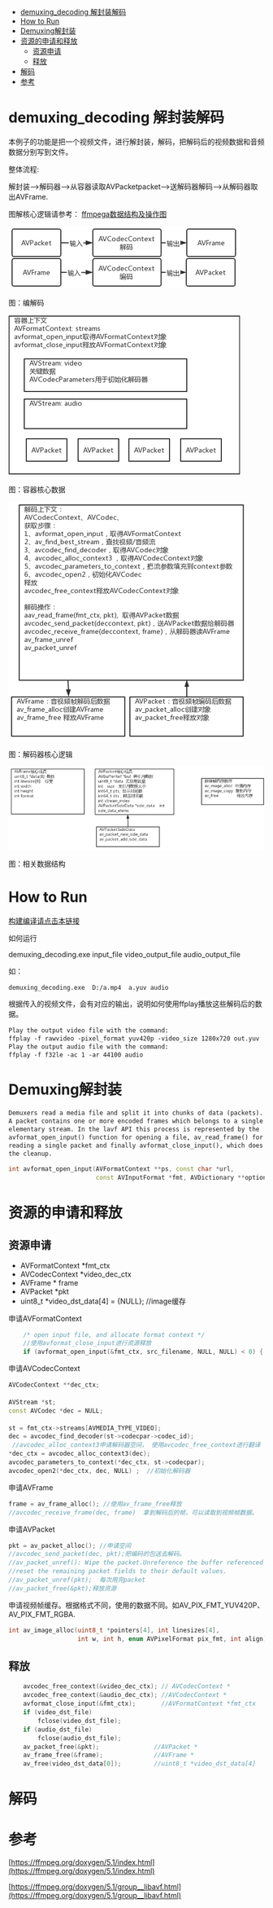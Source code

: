- [demuxing\_decoding 解封装解码](#demuxing_decoding-解封装解码)
- [How to Run](#how-to-run)
- [Demuxing解封装](#demuxing解封装)
- [资源的申请和释放](#资源的申请和释放)
  - [资源申请](#资源申请)
  - [释放](#释放)
- [解码](#解码)
- [参考](#参考)

# demuxing_decoding 解封装解码
本例子的功能是把一个视频文件，进行解封装，解码，把解码后的视频数据和音频数据分别写到文件。

整体流程:

解封装-->解码器-->从容器读取AVPacketpacket-->送解码器解码-->从解码器取出AVFrame.



图解核心逻辑请参考：
[ffmpega数据结构及操作图](https://kdocs.cn/l/cp88RyxsqkMM)

![编解码](../images/demuxing_decoding_decode.png)

图：编解码


![容器核心数据](../images/demuxing_decoding_avformat.png)

图：容器核心数据

![解码器核心逻辑](../images/demuxing_decoding_avcode.png)

图：解码器核心逻辑

![相关数据结构](../images/demuxing_decoding_datastructs.png)

图：相关数据结构

# How to Run
[构建编译请点击本链接](https://github.com/iherewaitfor/FFmpegDemos/tree/main/examples#how-to-build-%E5%A6%82%E4%BD%95%E6%9E%84%E5%BB%BA)

如何运行

demuxing_decoding.exe  input_file video_output_file audio_output_file

如：
```
demuxing_decoding.exe  D:/a.mp4  a.yuv audio
```

根据传入的视频文件，会有对应的输出，说明如何使用ffplay播放这些解码后的数据。
```
Play the output video file with the command:
ffplay -f rawvideo -pixel_format yuv420p -video_size 1280x720 out.yuv
Play the output audio file with the command:
ffplay -f f32le -ac 1 -ar 44100 audio
```


# Demuxing解封装

 	Demuxers read a media file and split it into chunks of data (packets). A packet contains one or more encoded frames which belongs to a single elementary stream. In the lavf API this process is represented by the avformat_open_input() function for opening a file, av_read_frame() for reading a single packet and finally avformat_close_input(), which does the cleanup.

```C++
int avformat_open_input(AVFormatContext **ps, const char *url,
                        const AVInputFormat *fmt, AVDictionary **options);
```
# 资源的申请和释放
## 资源申请
- AVFormatContext *fmt_ctx
- AVCodecContext *video_dec_ctx
- AVFrame * frame
- AVPacket *pkt
- uint8_t *video_dst_data[4] = {NULL}; //image缓存

申请AVFormatContext
``` c++
    /* open input file, and allocate format context */
    //使用avformat_close_input进行资源释放
    if (avformat_open_input(&fmt_ctx, src_filename, NULL, NULL) < 0) {
```

申请AVCodecContext
```C++
AVCodecContext **dec_ctx;

AVStream *st;
const AVCodec *dec = NULL;

st = fmt_ctx->streams[AVMEDIA_TYPE_VIDEO];
dec = avcodec_find_decoder(st->codecpar->codec_id);
 //avcodec_alloc_context3申请解码器空间， 使用avcodec_free_context进行翻译
*dec_ctx = avcodec_alloc_context3(dec);
avcodec_parameters_to_context(*dec_ctx, st->codecpar);
avcodec_open2(*dec_ctx, dec, NULL) ;  //初始化解码器
```

申请AVFrame
```C++
frame = av_frame_alloc(); //使用av_frame_free释放
//avcodec_receive_frame(dec, frame)  拿到解码后的帧，可以读取到视频帧数据。
```
申请AVPacket
```C++
pkt = av_packet_alloc(); //申请空间
//avcodec_send_packet(dec, pkt);把编码的包送去解码。
//av_packet_unref(): Wipe the packet.Unreference the buffer referenced by the packet and 
//reset the remaining packet fields to their default values.
//av_packet_unref(pkt);  每次用完packet
//av_packet_free(&pkt);释放资源 
```
申请视频帧缓存。根据格式不同，使用的数据不同。如AV_PIX_FMT_YUV420P、AV_PIX_FMT_RGBA.
```C++
int av_image_alloc(uint8_t *pointers[4], int linesizes[4],
                   int w, int h, enum AVPixelFormat pix_fmt, int align);
```

## 释放
```C++
    avcodec_free_context(&video_dec_ctx); // AVCodecContext * 
    avcodec_free_context(&audio_dec_ctx); //AVCodecContext * 
    avformat_close_input(&fmt_ctx);       //AVFormatContext *fmt_ctx
    if (video_dst_file)
        fclose(video_dst_file);
    if (audio_dst_file)
        fclose(audio_dst_file);
    av_packet_free(&pkt);               //AVPacket *
    av_frame_free(&frame);              //AVFrame *
    av_free(video_dst_data[0]);         //uint8_t *video_dst_data[4]
```
# 解码



# 参考
[https://ffmpeg.org/doxygen/5.1/index.html](https://ffmpeg.org/doxygen/5.1/index.html)

[https://ffmpeg.org/doxygen/5.1/group__libavf.html](https://ffmpeg.org/doxygen/5.1/group__libavf.html)